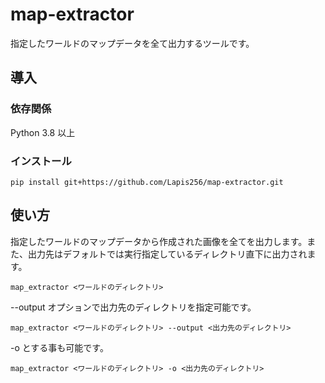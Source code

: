 # map-extractor
指定したワールドのマップデータを全て出力するツールです。

## 導入
### 依存関係
Python 3.8 以上

### インストール
```
pip install git+https://github.com/Lapis256/map-extractor.git
```

## 使い方
指定したワールドのマップデータから作成された画像を全てを出力します。また、出力先はデフォルトでは実行指定しているディレクトリ直下に出力されます。
```
map_extractor <ワールドのディレクトリ>
```

--output オプションで出力先のディレクトリを指定可能です。
```
map_extractor <ワールドのディレクトリ> --output <出力先のディレクトリ>
```
-o とする事も可能です。
```
map_extractor <ワールドのディレクトリ> -o <出力先のディレクトリ>
```
